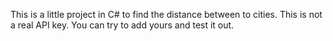 This is a little project in C# to find the distance between to cities.
This is not a real API key.
You can try to add yours and test it out.
